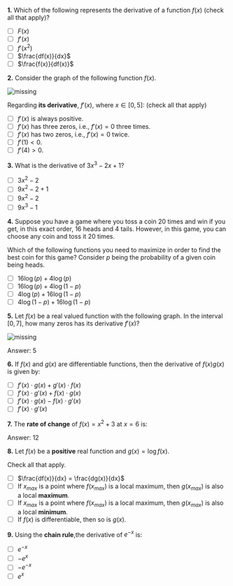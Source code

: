**1.** Which of the following represents the derivative of a function $f(x)$ (check all that apply)?
- [ ] $F(x)$
- [ ] $f'(x)$
- [ ] $f'(x^2)$
- [ ] $\frac{df(x)}{dx}$
- [ ] $\frac{f(x)}{df(x)}$

**2.** Consider the graph of the following function $f(x)$.

![missing](images/C2_W1_Quiz_1.png)

Regarding **its derivative**, $f'(x)$, where $x \in [0, 5]$: (check all that apply)
- [ ] $f'(x)$ is always positive.
- [ ] $f'(x)$ has three zeros, i.e., $f'(x) = 0$ three times.
- [ ] $f'(x)$ has two zeros, i.e., $f'(x) = 0$ twice.
- [ ] $f'(1) < 0$.
- [ ] $f'(4) > 0$.

**3.** What is the derivative of $3x^3 - 2x + 1$?
- [ ] $3x^2 - 2$
- [ ] $9x^2 - 2 + 1$
- [ ] $9x^2 - 2$
- [ ] $9x^3 - 1$

**4.** Suppose you have a game where you toss a coin 20 times and win if you get, in this exact order, 16 heads and 4 tails. However, in this game, you can choose any coin and toss it 20 times.

Which of the following functions you need to maximize in order to find the best coin for this game? Consider $p$ being the probability of a given coin being heads.
- [ ] $16 \log (p) + 4 \log (p)$
- [ ] $16 \log (p) + 4 \log (1 - p)$
- [ ] $4 \log (p) + 16 \log (1 - p)$
- [ ] $4 \log (1 - p) + 16 \log (1 - p)$

**5.** Let $f(x)$ be a real valued function with the following graph. In the interval $[0, 7]$, how many zeros has its derivative $f'(x)$?

![missing](images/C2_W1_Quiz_2.png)

Answer: 5

**6.** If $f(x)$ and $g(x)$ are differentiable functions, then the derivative of $f(x)g(x)$ is given by:
- [ ] $f'(x) \cdot g(x) + g'(x) \cdot f(x)$
- [ ] $f'(x) \cdot g'(x) + f(x) \cdot g(x)$
- [ ] $f'(x) \cdot g(x) - f(x) \cdot g'(x)$
- [ ] $f'(x) \cdot g'(x)$

**7.** The **rate of change** of $f(x) = x^2 + 3$ at $x = 6$ is:

Answer: 12

**8.** Let $f(x)$ be a **positive** real function and $g(x) = \log f(x)$.

Check all that apply.
- [ ] $\frac{df(x)}{dx} = \frac{dg(x)}{dx}$
- [ ] If $x_{max}$ is a point where $f(x_{max})$ is a local maximum, then $g(x_{max})$ is also a local **maximum**. 
- [ ] If $x_{max}$ is a point where $f(x_{max})$ is a local maximum, then $g(x_{max})$ is also a local **minimum**.
- [ ] If $f(x)$ is differentiable, then so is $g(x)$.

**9.** Using the **chain rule**,the derivative of $e^{-x}$ is:
- [ ] $e^{-x}$
- [ ] $-e^x$
- [ ] $-e^{-x}$
- [ ] $e^x$
